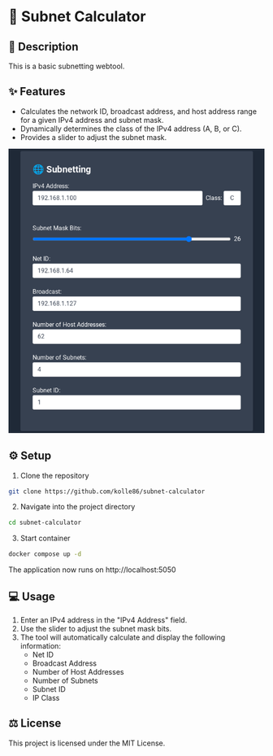 # 🧮 Subnet Calculator

## 📝 Description

This is a basic subnetting webtool.

## ✨ Features

*   Calculates the network ID, broadcast address, and host address range for a given IPv4 address and subnet mask.
*   Dynamically determines the class of the IPv4 address (A, B, or C).
*   Provides a slider to adjust the subnet mask.

![Projekt Screenshot](screenshot.png)

## ⚙️ Setup

1. Clone the repository
```sh
git clone https://github.com/kolle86/subnet-calculator
```

2. Navigate into the project directory
```sh
cd subnet-calculator
```

3. Start container
```sh
docker compose up -d
```

The application now runs on http://localhost:5050

## 💻 Usage

1.  Enter an IPv4 address in the "IPv4 Address" field.
2.  Use the slider to adjust the subnet mask bits.
3.  The tool will automatically calculate and display the following information:
    *   Net ID
    *   Broadcast Address
    *   Number of Host Addresses
    *   Number of Subnets
    *   Subnet ID
    *   IP Class

## ⚖️ License

This project is licensed under the MIT License.
